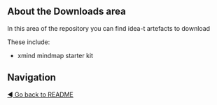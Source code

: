 ## About the Downloads area

In this area of the repository you can find idea-t artefacts to download

These include:

- xmind mindmap starter kit


## Navigation

[◄ Go back to README](../README.md)

